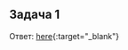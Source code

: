## Задача 1

Ответ: [here](https://hub.docker.com/repository/docker/greengorych/custom-nginx/general){:target="_blank"} 
